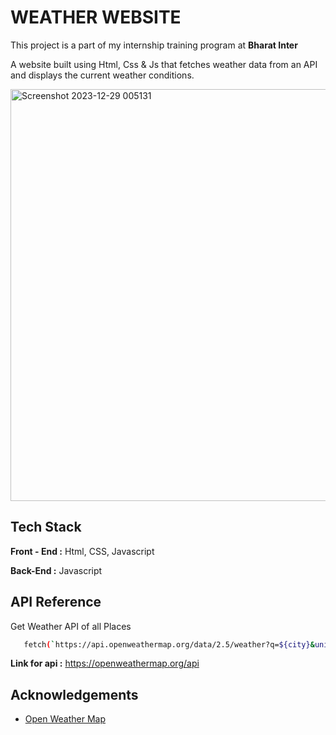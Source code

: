 # WEATHER WEBSITE 
This project is a part of my internship training program at **Bharat Inter**

A website built using Html, Css & Js that fetches weather data from an API and displays the current weather conditions.

<img width="659" alt="Screenshot 2023-12-29 005131" src="https://github.com/ArpanSurin/Weather-website/assets/150426561/da5ff44e-9250-4ede-8d2f-649a697eddaf">

## Tech Stack
**Front - End :**  Html, CSS, Javascript

**Back-End :** Javascript

## API Reference
Get Weather API of all Places

```bash
   fetch(`https://api.openweathermap.org/data/2.5/weather?q=${city}&units=metric&appid=${APIKey}`)
```
**Link for api :** https://openweathermap.org/api

## Acknowledgements

 - [Open Weather Map](https://openweathermap.org/)
